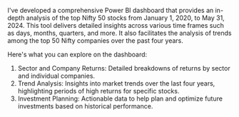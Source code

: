 I've developed a comprehensive Power BI dashboard that provides an in-depth analysis of the top Nifty 50 stocks from January 1, 2020, to May 31, 2024. This tool delivers detailed insights across various time frames such as days, months, quarters, and more. It also facilitates the analysis of trends among the top 50 Nifty companies over the past four years.

Here's what you can explore on the dashboard:

1. Sector and Company Returns: Detailed breakdowns of returns by sector and individual companies.
2. Trend Analysis: Insights into market trends over the last four years, highlighting periods of high returns for specific stocks.
3. Investment Planning: Actionable data to help plan and optimize future investments based on historical performance.
